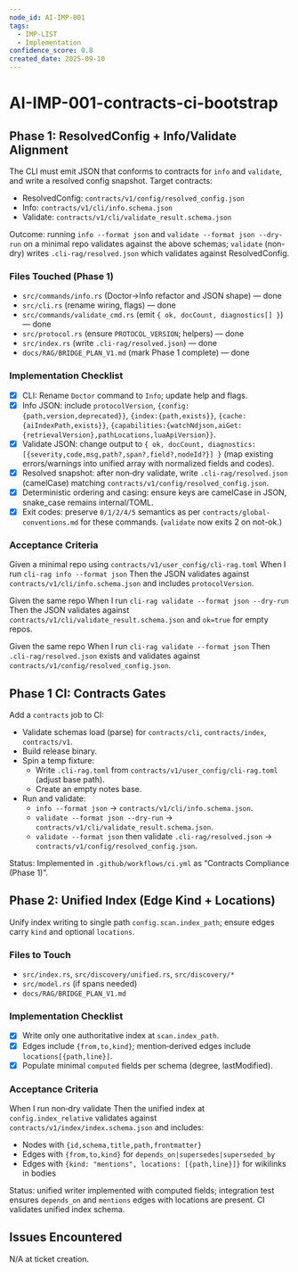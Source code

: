 ```yaml
---
node_id: AI-IMP-001
tags:
  - IMP-LIST
  - Implementation
confidence_score: 0.8
created_date: 2025-09-10
---
```


# AI-IMP-001-contracts-ci-bootstrap

## Phase 1: ResolvedConfig + Info/Validate Alignment
<!-- Define the Current issue, it's scope, and intended remediation -->
<!-- Define a single, measurable outcome. What specific state means we are done? -->
<!-- Link to project docs as relevant or present (eg, adr, imp, log) -->
The CLI must emit JSON that conforms to contracts for `info` and `validate`, and write a resolved config snapshot. Target contracts:
- ResolvedConfig: `contracts/v1/config/resolved_config.json`
- Info: `contracts/v1/cli/info.schema.json`
- Validate: `contracts/v1/cli/validate_result.schema.json`

Outcome: running `info --format json` and `validate --format json --dry-run` on a minimal repo validates against the above schemas; `validate` (non-dry) writes `.cli-rag/resolved.json` which validates against ResolvedConfig.

### Files Touched (Phase 1)
- `src/commands/info.rs` (Doctor→Info refactor and JSON shape) — done
- `src/cli.rs` (rename wiring, flags) — done
- `src/commands/validate_cmd.rs` (emit `{ ok, docCount, diagnostics[] }`) — done
- `src/protocol.rs` (ensure `PROTOCOL_VERSION`; helpers) — done
- `src/index.rs` (write `.cli-rag/resolved.json`) — done
- `docs/RAG/BRIDGE_PLAN_V1.md` (mark Phase 1 complete) — done

### Implementation Checklist
- [x] CLI: Rename `Doctor` command to `Info`; update help and flags.
- [x] Info JSON: include `protocolVersion`, `{config:{path,version,deprecated}}`, `{index:{path,exists}}`, `{cache:{aiIndexPath,exists}}`, `{capabilities:{watchNdjson,aiGet:{retrievalVersion},pathLocations,luaApiVersion}}`.
- [x] Validate JSON: change output to `{ ok, docCount, diagnostics:[{severity,code,msg,path?,span?,field?,nodeId?}] }` (map existing errors/warnings into unified array with normalized fields and codes).
- [x] Resolved snapshot: after non‑dry validate, write `.cli-rag/resolved.json` (camelCase) matching `contracts/v1/config/resolved_config.json`.
- [x] Deterministic ordering and casing: ensure keys are camelCase in JSON, snake_case remains internal/TOML.
- [x] Exit codes: preserve `0/1/2/4/5` semantics as per `contracts/global-conventions.md` for these commands. (`validate` now exits 2 on not-ok.)

### Acceptance Criteria
Given a minimal repo using `contracts/v1/user_config/cli-rag.toml`
When I run `cli-rag info --format json`
Then the JSON validates against `contracts/v1/cli/info.schema.json` and includes `protocolVersion`.

Given the same repo
When I run `cli-rag validate --format json --dry-run`
Then the JSON validates against `contracts/v1/cli/validate_result.schema.json` and `ok=true` for empty repos.

Given the same repo
When I run `cli-rag validate --format json`
Then `.cli-rag/resolved.json` exists and validates against `contracts/v1/config/resolved_config.json`.

## Phase 1 CI: Contracts Gates
Add a `contracts` job to CI:
- Validate schemas load (parse) for `contracts/cli`, `contracts/index`, `contracts/v1`.
- Build release binary.
- Spin a temp fixture:
  - Write `.cli-rag.toml` from `contracts/v1/user_config/cli-rag.toml` (adjust base path).
  - Create an empty notes base.
- Run and validate:
  - `info --format json` → `contracts/v1/cli/info.schema.json`.
  - `validate --format json --dry-run` → `contracts/v1/cli/validate_result.schema.json`.
  - `validate --format json` then validate `.cli-rag/resolved.json` → `contracts/v1/config/resolved_config.json`.

Status: Implemented in `.github/workflows/ci.yml` as “Contracts Compliance (Phase 1)”.

## Phase 2: Unified Index (Edge Kind + Locations)
Unify index writing to single path `config.scan.index_path`; ensure edges carry `kind` and optional `locations`.

### Files to Touch
- `src/index.rs`, `src/discovery/unified.rs`, `src/discovery/*`
- `src/model.rs` (if spans needed)
- `docs/RAG/BRIDGE_PLAN_V1.md`

### Implementation Checklist
- [x] Write only one authoritative index at `scan.index_path`.
- [x] Edges include `{from,to,kind}`; mention‑derived edges include `locations[{path,line}]`.
- [x] Populate minimal `computed` fields per schema (degree, lastModified).

### Acceptance Criteria
When I run non‑dry validate
Then the unified index at `config.index_relative` validates against `contracts/v1/index/index.schema.json` and includes:
- Nodes with `{id,schema,title,path,frontmatter}`
- Edges with `{from,to,kind}` for `depends_on|supersedes|superseded_by`
- Edges with `{kind: "mentions", locations: [{path,line}]}` for wikilinks in bodies

Status: unified writer implemented with computed fields; integration test ensures `depends_on` and `mentions` edges with locations are present. CI validates unified index schema.

## Issues Encountered
N/A at ticket creation.
